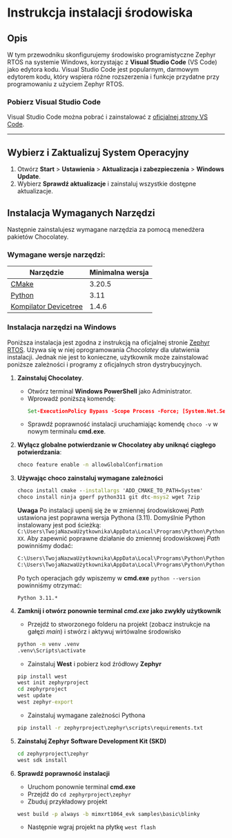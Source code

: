 # Instrukcja instalacji środowiska

## Opis

W tym przewodniku skonfigurujemy środowisko programistyczne Zephyr RTOS na systemie Windows, korzystając z **Visual Studio Code** (VS Code) jako edytora kodu. Visual Studio Code jest popularnym, darmowym edytorem kodu, który wspiera różne rozszerzenia i funkcje przydatne przy programowaniu z użyciem Zephyr RTOS. 

### Pobierz Visual Studio Code

Visual Studio Code można pobrać i zainstalować z [oficjalnej strony VS Code](https://code.visualstudio.com/).

---

## Wybierz i Zaktualizuj System Operacyjny

1. Otwórz **Start** > **Ustawienia** > **Aktualizacja i zabezpieczenia** > **Windows Update**.
2. Wybierz **Sprawdź aktualizacje** i zainstaluj wszystkie dostępne aktualizacje.

## Instalacja Wymaganych Narzędzi

Następnie zainstalujesz wymagane narzędzia za pomocą menedżera pakietów Chocolatey.

### Wymagane wersje narzędzi:

| Narzędzie                          | Minimalna wersja |
|------------------------------------|------------------|
| [CMake](https://cmake.org/)        | 3.20.5          |
| [Python](https://www.python.org/)  | 3.11            |
| [Kompilator Devicetree](https://www.devicetree.org/) | 1.4.6 |

### Instalacja narzędzi na Windows
Poniższa instalacja jest zgodna z instrukcją na oficjalnej stronie [Zephyr RTOS](https://docs.zephyrproject.org/latest/develop/getting_started/index.html). Używa się w niej oprogramowania *Chocolatey* dla ułatwienia instalacji. Jednak nie jest to konieczne, użytkownik może zainstalować poniższe zależności i programy z oficjalnych stron dystrybucyjnych.

1. **Zainstaluj Chocolatey**.
   - Otwórz terminal **Windows PowerShell** jako Administrator.
   - Wprowadź poniższą komendę:
     ```bat
     Set-ExecutionPolicy Bypass -Scope Process -Force; [System.Net.ServicePointManager]::SecurityProtocol = [System.Net.ServicePointManager]::SecurityProtocol -bor 3072; iex ((New-Object System.Net.WebClient).DownloadString('https://community.chocolatey.org/install.ps1'))
     ```
   - Sprawdź poprawność instalacji uruchamiając komendę ```choco -v``` w nowym terminalu **cmd.exe**.


2. **Wyłącz globalne potwierdzanie w Chocolatey aby uniknąć ciągłego potwierdzania**:
   ```bat
   choco feature enable -n allowGlobalConfirmation
   ```

3. **Używając choco zainstaluj wymagane zależności**
    ```bat
    choco install cmake --installargs 'ADD_CMAKE_TO_PATH=System'
    choco install ninja gperf python311 git dtc-msys2 wget 7zip
    ```
    **Uwaga** Po instalacji upenij się że w zmiennej środowiskowej *Path* ustawiona jest poprawna wersja Pythona (3.11). Domyślnie Python instalowany jest pod ścieżką:
    ```C:\Users\TwojaNazwaUżytkownika\AppData\Local\Programs\Python\PythonXX```. Aby zapewnić poprawne działanie do zmiennej środowiskowej *Path* powinniśmy dodać:
    ```bat
    C:\Users\TwojaNazwaUżytkownika\AppData\Local\Programs\Python\Python311\Scripts\
    C:\Users\TwojaNazwaUżytkownika\AppData\Local\Programs\Python\Python311\
    ```  
    Po tych operacjach gdy wpiszemy w **cmd.exe** ```python --version``` powinniśmy otrzymać:
    
     ```Python 3.11.*```

4. **Zamknij i otwórz ponownie terminal *cmd.exe* jako zwykły użytkownik**
    - Przejdź to stworzonego folderu na projekt (zobacz instrukcje na gałęzi *main*) i stwórz i aktywuj wirtówalne środowisko
    ```bat
    python -m venv .venv
    .venv\Scripts\activate
    ```
    - Zainstaluj **West** i pobierz kod źródłowy **Zephyr** 
    ```bat
    pip install west
    west init zephyrproject
    cd zephyrproject
    west update
    west zephyr-export
    ```
    - Zainstaluj wymagane zależności Pythona
    ```bat
    pip install -r zephyrproject\zephyr\scripts\requirements.txt
    ```

5. **Zainstaluj Zephyr Software Development Kit (SKD)**
    ```bat
    cd zephyrproject\zephyr
    west sdk install
    ```

6. **Sprawdź poprawność instalacji**
    - Uruchom ponownie terminal **cmd.exe**
    - Przejdź do ```cd zephyrproject\zephyr```
    - Zbuduj przykładowy projekt 
    ```bat
    west build -p always -b mimxrt1064_evk samples\basic\blinky
    ```
    - Następnie wgraj projekt na płytkę ```west flash```